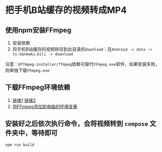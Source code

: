 # 把手机B站缓存的视频转成MP4

## 使用npm安装FFmpeg
1. 安装依赖
2. 将手机B站缓存的视频转存到此目录的`download`：在`Android -> data -> tv.danmaku.bili -> download`

注意：`@ffmpeg-installer/ffmpeg`依赖可替代`FFmpeg.exe`软件，如果安装失败，则单独下载`FFmpeg.exe`
## 下载FFmpeg环境依赖
1. [链接1](https://github.com/BtbN/FFmpeg-Builds/releases/download/latest/ffmpeg-n4.4-latest-win64-gpl-4.4.zip) [链接2](https://github.com/BtbN/FFmpeg-Builds/releases)
2. [将FFmpeg添加到电脑的环境变量](https://jingyan.baidu.com/article/b907e627b5b4b707e7891cc1.html)


## 安装好之后依次执行命令，会将视频转到 `compose` 文件夹中，等待即可
```bash
npm run build
```